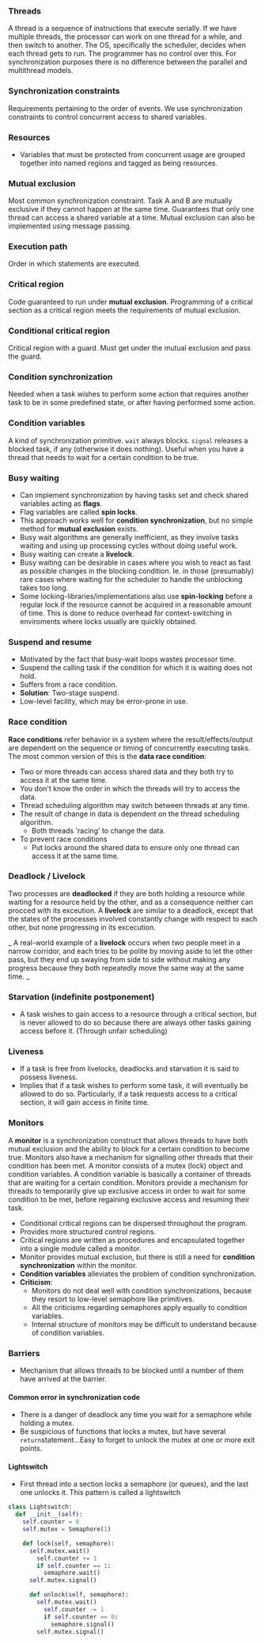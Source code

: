 ### Threads
A thread is a sequence of instructions that execute serially. If we have multiple threads, the processor can work on one thread for a while, and then switch to another. The OS, specifically the scheduler, decides when each thread gets to run. The programmer has no control over this. For synchronization purposes there is no difference between the parallel and multithread models.

### Synchronization constraints
Requirements pertaining to the order of events. We use synchronization constraints to control concurrent access to shared variables.


### Resources
* Variables that must be protected from concurrent usage are grouped together into named regions and tagged as being resources.


### Mutual exclusion
Most common synchronization constraint. Task A and B are mutually exclusive if they cannot happen at the same time. Guarantees that only one thread can access a shared variable at a time. Mutual exclusion can also be implemented using message passing.

### Execution path
Order in which statements are executed.

### Critical region
Code guaranteed to run under __mutual exclusion__. Programming of a critical section as a critical region meets the requirements of mutual exclusion.

### Conditional critical region
Critical region with a guard. Must get under the mutual exclusion and pass the guard.

### Condition synchronization
Needed when a task wishes to perform some action that requires another task to be in some predefined state, or after having performed some action.


### Condition variables
A kind of synchronization primitive. `wait` always blocks. `signal` releases a blocked task, if any (otherwise it does nothing). Useful when you have a thread that needs to wait for a certain condition to be true.

### Busy waiting
* Can implement synchronization by having tasks set and check shared variables acting as **flags**.
* Flag variables are called **spin locks**.
* This approach works well for **condition synchronization**, but no simple method for **mutual exclusion** exists.
* Busy wait algorithms are generally inefficient, as they involve tasks waiting and using up processing cycles without doing useful work.
* Busy waiting can create a **livelock**.
* Busy waiting can be desirable in cases where you wish to react as fast as possible changes in the blocking condition. Ie. in those (presumably) rare cases where waiting for the scheduler to handle the unblocking takes too long.
* Some locking-libraries/implementations also use **spin-locking** before a regular lock if the resource cannot be acquired in a reasonable amount of time. This is done to reduce overhead for context-switching in enviroments where locks usually are quickly obtained.

### Suspend and resume
* Motivated by the fact that busy-wait loops wastes processor time.
* Suspend the calling task if the condition for which it is waiting does not hold.
* Suffers from a race condition.
* __Solution__: Two-stage suspend.
* Low-level facility, which may be error-prone in use.


### Race condition
**Race conditions** refer behavior in a system where the result/effects/output are dependent on the sequence or timing of concurrently executing tasks. The most common version of this is the **data race condition**:
* Two or more threads can access shared data and they both try to access it at the same time.
* You don't know the order in which the threads will try to access the data.
* Thread scheduling algorithm may switch between threads at any time.
* The result of change in data is dependent on the thread scheduling algorithm.
  * Both threads 'racing' to change the data.
* To prevent race conditions
  * Put locks around the shared data to ensure only one thread can access it at the same time.

### Deadlock / Livelock
Two processes are **deadlocked**  if they are both holding a resource while waiting for a resource held by the other, and as a consequence neither can procced with its exceution. A **livelock** are similar to a deadlock, except that the states of the processes involved constantly change with respect to each other, but none progressing in its excecution.

_
A real-world example of a **livelock** occurs when two people meet in a narrow
corridor, and each tries to be polite by moving aside to let the other pass,
but they end up swaying from side to side without making any progress because
they both repeatedly move the same way at the same time.
_

### Starvation (indefinite postponement)
* A task wishes to gain access to a resource through a critical section, but is never allowed to do so because there are always other tasks gaining access before it. (Through unfair scheduling)

### Liveness
* If a task is free from livelocks, deadlocks and starvation it is said to possess liveness.
* Implies that if a task wishes to perform some task, it will eventually be allowed to do so. Particularly, if a task requests access to a critical section, it will gain access in finite time.


### Monitors
A **monitor** is a synchronization construct that allows threads to have both mutual exclusion and the ability to block for a certain condition to become true. Monitors also have a mechanism for signalling other threads that their condition has been met. A monitor consists of a mutex (lock) object and condition variables. A condition variable is basically a container of threads that are waiting for a certain condition. Monitors provide a mechanism for threads to temporarily give up exclusive access in order to wait for some condition to be met, before regaining exclusive access and resuming their task.
* Conditional critical regions can be dispersed throughout the program.
* Provides more structured control regions.
* Critical regions are written as procedures and encapsulated together into a single module called a monitor.
* Monitor provides mutual exclusion, but there is still a need for __condition synchronization__ within the monitor.
* __Condition variables__ alleviates the problem of condition synchronization.
* __Criticism__:
  * Monitors do not deal well with condition synchronizations, because they resort to low-level semaphore like primitives.
  * All the criticisms regarding semaphores apply equally to condition variables.
  * Internal structure of monitors may be difficult to understand because of condition variables.


### Barriers
* Mechanism that allows threads to be blocked until a number of them have arrived at the barrier.


#### Common error in synchronization code
* There is a danger of deadlock any time you wait for a semaphore while holding a mutex.
* Be suspicious of functions that locks a mutex, but have several `return`statement...Easy to forget to unlock the mutex at one or more exit points.


#### Lightswitch
* First thread into a section locks a semaphore (or queues), and the last one unlocks it. This pattern is called a lightswitch
```python
class Lightswitch:
  def __init__(self):
    self.counter = 0
    self.mutex = Semaphore(1)

    def lock(self, semaphore):
      self.mutex.wait()
        self.counter += 1
        if self.counter == 1:
          semaphore.wait()
      self.mutex.signal()

      def unlock(self, semaphore):
        self.mutex.wait()
          self.counter -= 1
          if self.counter == 0:
            semaphore.signal()
        self.mutex.signal()
```
